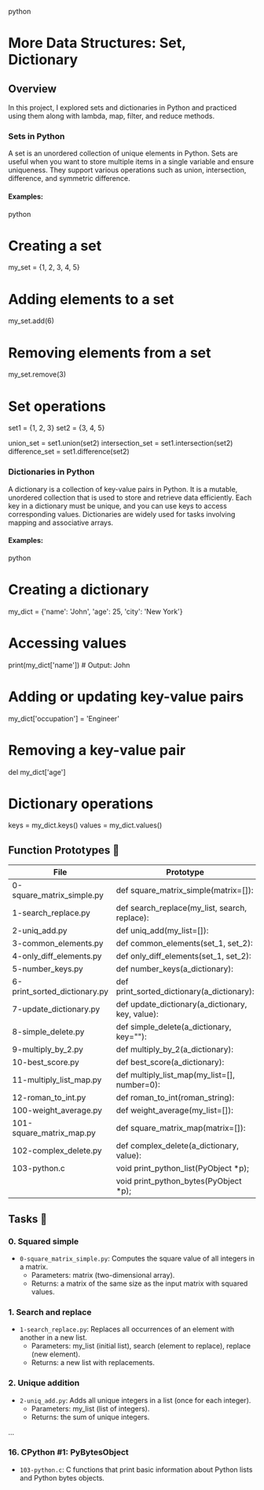 python
# More Data Structures: Set, Dictionary

## Overview
In this project, I explored sets and dictionaries in Python and practiced using them along with lambda, map, filter, and reduce methods.

### Sets in Python
A set is an unordered collection of unique elements in Python. Sets are useful when you want to store multiple items in a single variable and ensure uniqueness. They support various operations such as union, intersection, difference, and symmetric difference.

#### Examples:
python
# Creating a set
my_set = {1, 2, 3, 4, 5}

# Adding elements to a set
my_set.add(6)

# Removing elements from a set
my_set.remove(3)

# Set operations
set1 = {1, 2, 3}
set2 = {3, 4, 5}

union_set = set1.union(set2)
intersection_set = set1.intersection(set2)
difference_set = set1.difference(set2)


### Dictionaries in Python
A dictionary is a collection of key-value pairs in Python. It is a mutable, unordered collection that is used to store and retrieve data efficiently. Each key in a dictionary must be unique, and you can use keys to access corresponding values. Dictionaries are widely used for tasks involving mapping and associative arrays.

#### Examples:
python
# Creating a dictionary
my_dict = {'name': 'John', 'age': 25, 'city': 'New York'}

# Accessing values
print(my_dict['name'])  # Output: John

# Adding or updating key-value pairs
my_dict['occupation'] = 'Engineer'

# Removing a key-value pair
del my_dict['age']

# Dictionary operations
keys = my_dict.keys()
values = my_dict.values()


## Function Prototypes 💾

| File                          | Prototype                                               |
|-------------------------------|---------------------------------------------------------|
| 0-square_matrix_simple.py     | def square_matrix_simple(matrix=[]):                     |
| 1-search_replace.py           | def search_replace(my_list, search, replace):            |
| 2-uniq_add.py                 | def uniq_add(my_list=[]):                                |
| 3-common_elements.py          | def common_elements(set_1, set_2):                       |
| 4-only_diff_elements.py       | def only_diff_elements(set_1, set_2):                    |
| 5-number_keys.py              | def number_keys(a_dictionary):                           |
| 6-print_sorted_dictionary.py  | def print_sorted_dictionary(a_dictionary):               |
| 7-update_dictionary.py        | def update_dictionary(a_dictionary, key, value):        |
| 8-simple_delete.py            | def simple_delete(a_dictionary, key=""):                |
| 9-multiply_by_2.py            | def multiply_by_2(a_dictionary):                        |
| 10-best_score.py              | def best_score(a_dictionary):                            |
| 11-multiply_list_map.py       | def multiply_list_map(my_list=[], number=0):           |
| 12-roman_to_int.py            | def roman_to_int(roman_string):                         |
| 100-weight_average.py         | def weight_average(my_list=[]):                         |
| 101-square_matrix_map.py      | def square_matrix_map(matrix=[]):                       |
| 102-complex_delete.py         | def complex_delete(a_dictionary, value):                |
| 103-python.c                  | void print_python_list(PyObject *p);                    |
|                               | void print_python_bytes(PyObject *p);                   |

## Tasks 📃

### 0. Squared simple
- `0-square_matrix_simple.py`: Computes the square value of all integers in a matrix.
  - Parameters: matrix (two-dimensional array).
  - Returns: a matrix of the same size as the input matrix with squared values.

### 1. Search and replace
- `1-search_replace.py`: Replaces all occurrences of an element with another in a new list.
  - Parameters: my_list (initial list), search (element to replace), replace (new element).
  - Returns: a new list with replacements.

### 2. Unique addition
- `2-uniq_add.py`: Adds all unique integers in a list (once for each integer).
  - Parameters: my_list (list of integers).
  - Returns: the sum of unique integers.

...

### 16. CPython #1: PyBytesObject
- `103-python.c`: C functions that print basic information about Python lists and Python bytes objects.
